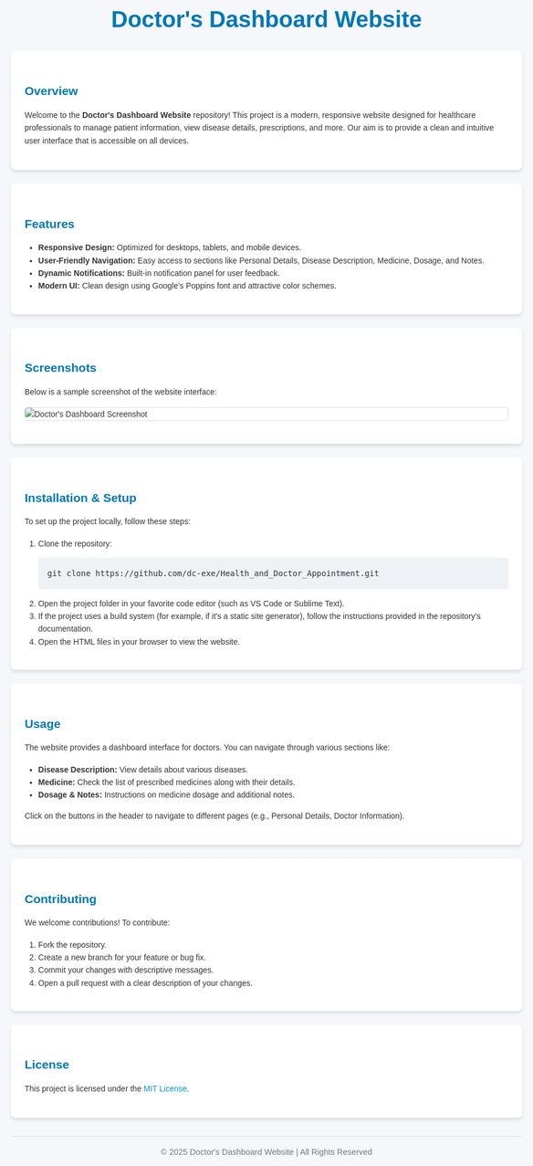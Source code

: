 <!DOCTYPE html>
<html lang="en">
<head>
  <meta charset="UTF-8" />
  <meta name="viewport" content="width=device-width, initial-scale=1.0" />
  <title>Doctor's Dashboard Website - README</title>
  <link rel="preconnect" href="https://fonts.googleapis.com" />
  <link href="https://fonts.googleapis.com/css2?family=Poppins:wght@300;400;600&display=swap" rel="stylesheet" />
  <style>
    body {
      font-family: 'Poppins', sans-serif;
      background-color: #f5f7fa;
      color: #333;
      margin: 0 auto;
      max-width: 900px;
      padding: 2rem;
      line-height: 1.6;
    }
    h1, h2, h3 {
      color: #0077b6;
      margin-bottom: 0.5rem;
    }
    h1 {
      text-align: center;
      font-size: 2.5rem;
      margin-bottom: 1.5rem;
    }
    p {
      margin-bottom: 1rem;
    }
    a {
      color: #0096c7;
      text-decoration: none;
    }
    a:hover {
      text-decoration: underline;
    }
    .section {
      background-color: #fff;
      padding: 1.5rem;
      margin-bottom: 1.5rem;
      border-radius: 8px;
      box-shadow: 0 4px 6px rgba(0, 0, 0, 0.1);
    }
    pre {
      background-color: #eef1f5;
      padding: 1rem;
      overflow-x: auto;
      border-radius: 5px;
    }
    .footer {
      text-align: center;
      font-size: 0.9rem;
      color: #777;
      margin-top: 2rem;
      padding-top: 1rem;
      border-top: 1px solid #ddd;
    }
  </style>
</head>
<body>
  <h1>Doctor's Dashboard Website</h1>
  
  <div class="section" id="overview">
    <h2>Overview</h2>
    <p>
      Welcome to the <strong>Doctor's Dashboard Website</strong> repository! This project is a modern, responsive website designed for healthcare professionals to manage patient information, view disease details, prescriptions, and more. Our aim is to provide a clean and intuitive user interface that is accessible on all devices.
    </p>
  </div>
  
  <div class="section" id="features">
    <h2>Features</h2>
    <ul>
      <li><strong>Responsive Design:</strong> Optimized for desktops, tablets, and mobile devices.</li>
      <li><strong>User-Friendly Navigation:</strong> Easy access to sections like Personal Details, Disease Description, Medicine, Dosage, and Notes.</li>
      <li><strong>Dynamic Notifications:</strong> Built-in notification panel for user feedback.</li>
      <li><strong>Modern UI:</strong> Clean design using Google’s Poppins font and attractive color schemes.</li>
    </ul>
  </div>
  
  <div class="section" id="screenshots">
    <h2>Screenshots</h2>
    <p>Below is a sample screenshot of the website interface:</p>
    <img src="https://i.postimg.cc/4NfM44nf/images.jpg" alt="Doctor's Dashboard Screenshot" style="display:block; max-width:100%; margin: 1rem auto; border:1px solid #ddd; border-radius:5px;">
  </div>
  
  <div class="section" id="installation">
    <h2>Installation & Setup</h2>
    <p>
      To set up the project locally, follow these steps:
    </p>
    <ol>
      <li>Clone the repository:
        <pre>git clone https://github.com/dc-exe/Health_and_Doctor_Appointment.git</pre>
      </li>
      <li>Open the project folder in your favorite code editor (such as VS Code or Sublime Text).</li>
      <li>
        If the project uses a build system (for example, if it's a static site generator), follow the instructions provided in the repository's documentation.
      </li>
      <li>Open the HTML files in your browser to view the website.</li>
    </ol>
  </div>
  
  <div class="section" id="usage">
    <h2>Usage</h2>
    <p>
      The website provides a dashboard interface for doctors. You can navigate through various sections like:
    </p>
    <ul>
      <li><strong>Disease Description:</strong> View details about various diseases.</li>
      <li><strong>Medicine:</strong> Check the list of prescribed medicines along with their details.</li>
      <li><strong>Dosage & Notes:</strong> Instructions on medicine dosage and additional notes.</li>
    </ul>
    <p>
      Click on the buttons in the header to navigate to different pages (e.g., Personal Details, Doctor Information).
    </p>
  </div>
  
  <div class="section" id="contributing">
    <h2>Contributing</h2>
    <p>
      We welcome contributions! To contribute:
    </p>
    <ol>
      <li>Fork the repository.</li>
      <li>Create a new branch for your feature or bug fix.</li>
      <li>Commit your changes with descriptive messages.</li>
      <li>Open a pull request with a clear description of your changes.</li>
    </ol>
  </div>
  
  <div class="section" id="license">
    <h2>License</h2>
    <p>
      This project is licensed under the <a href="https://opensource.org/licenses/MIT" target="_blank">MIT License</a>.
    </p>
  </div>
  
  <div class="footer">
    &copy; 2025 Doctor's Dashboard Website | All Rights Reserved
  </div>
</body>
</html>
